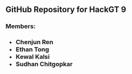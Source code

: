<h2>GitHub Repository for HackGT 9</h2>
<h3>Members:<h3>
<ul>
    <li>Chenjun Ren</li>
    <li>Ethan Tong</li>
    <li>Kewal Kalsi</li>
    <li>Sudhan Chitgopkar</li>
</ul>
